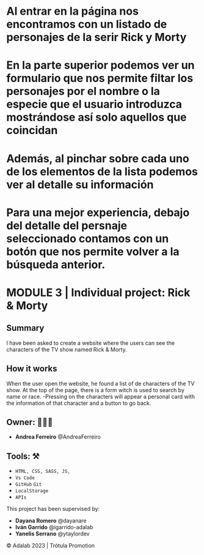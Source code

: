 # Al entrar en la página nos encontramos con un listado de personajes de la serir Rick y Morty
# En la parte superior podemos ver un formulario que nos permite filtar los personajes por el nombre o la especie que el usuario introduzca mostrándose así solo aquellos que coincidan
# Además, al pinchar sobre cada uno de los elementos de la lista podemos ver al detalle su información
# Para una mejor experiencia, debajo del detalle del persnaje seleccionado contamos con un botón que nos permite volver a la búsqueda anterior.
# MODULE 3 | Individual project: Rick & Morty

## Summary
I have been asked to create a website where the users can see the characters of the TV show named Rick & Morty.

## How it works

When the user open the website, he found a list of de characters of the TV show. At the top of the page, there is a form witch is used to search by name or race.
-Pressing on the characters will appear a personal card with the information of that character and a button to go back.

## Owner: 👩🏻‍💻

- **Andrea Ferreiro** @AndreaFerreiro

## Tools: ⚒️

- `HTML, CSS, SASS, JS, `
- `Vs Code`
- `GitHub` `Git`
- `LocalStorage`
- `APIs`  

This project has been supervised by:

- **Dayana Romero** @dayanare
- **Iván Garrido** @igarrido-adalab
- **Yanelis Serrano** @ytaylordev


© Adalab 2023 | Trótula Promotion
